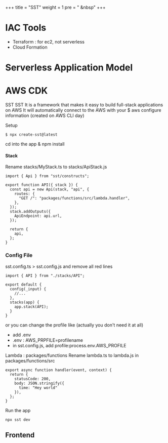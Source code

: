 +++
title = "SST"
weight = 1
pre = "<i class='fas fa-pen'></i> &nbsp"
+++

# IAC Tools

- Terraform : for ec2, not serverless
- Cloud Formation

# Serverless Application Model

# AWS CDK

SST
SST
It is a framework that makes it easy to build full-stack applications on AWS
It will automatically connect to the AWS with your $ aws configure information (created on AWS CLI day)

Setup

```
$ npx create-sst@latest
```

cd into the app & npm install

#### Stack

Rename stacks/MyStack.ts to stacks/ApiStack.js

```
import { Api } from "sst/constructs";

export function API({ stack }) {
  const api = new Api(stack, "api", {
    routes: {
      "GET /": "packages/functions/src/lambda.handler",
    },
  });
  stack.addOutputs({
    ApiEndpoint: api.url,
  });

  return {
    api,
  };
}
```

### Config File

sst.config.ts > sst.config.js and remove all red lines

```
import { API } from "./stacks/API";

export default {
  config(_input) {
    //...
  },
  stacks(app) {
    app.stack(API);
  }
}
```

or you can change the profile like (actually you don't need it at all)

- add .env
- .env : AWS_PRPFILE=profilename
- in sst.config.js, add profile:process.env.AWS_PROFILE

Lambda : packages/functions
Rename lambda.ts to lambda.js in packages/functions/src

```
export async function handler(event, context) {
  return {
    statusCode: 200,
    body: JSON.stringify({
      time: "Hey world"
    }),
  };
}
```

Run the app

```
npx sst dev
```

## Frontend
